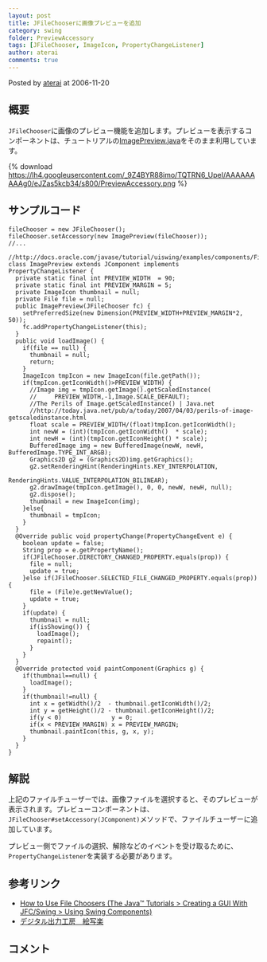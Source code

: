 ```yaml
---
layout: post
title: JFileChooserに画像プレビューを追加
category: swing
folder: PreviewAccessory
tags: [JFileChooser, ImageIcon, PropertyChangeListener]
author: aterai
comments: true
---
```


Posted by [aterai](http://terai.xrea.jp/aterai.html) at 2006-11-20

## 概要
`JFileChooser`に画像のプレビュー機能を追加します。プレビューを表示するコンポーネントは、チュートリアルの[ImagePreview.java](http://docs.oracle.com/javase/tutorial/uiswing/examples/components/FileChooserDemo2Project/src/components/ImagePreview.java)をそのまま利用しています。

{% download https://lh4.googleusercontent.com/_9Z4BYR88imo/TQTRN6_UpeI/AAAAAAAAAg0/eJZas5kcb34/s800/PreviewAccessory.png %}

## サンプルコード
<pre class="prettyprint"><code>fileChooser = new JFileChooser();
fileChooser.setAccessory(new ImagePreview(fileChooser));
//...

//http://docs.oracle.com/javase/tutorial/uiswing/examples/components/FileChooserDemo2Project/src/components/ImagePreview.java
class ImagePreview extends JComponent implements PropertyChangeListener {
  private static final int PREVIEW_WIDTH  = 90;
  private static final int PREVIEW_MARGIN = 5;
  private ImageIcon thumbnail = null;
  private File file = null;
  public ImagePreview(JFileChooser fc) {
    setPreferredSize(new Dimension(PREVIEW_WIDTH+PREVIEW_MARGIN*2, 50));
    fc.addPropertyChangeListener(this);
  }
  public void loadImage() {
    if(file == null) {
      thumbnail = null;
      return;
    }
    ImageIcon tmpIcon = new ImageIcon(file.getPath());
    if(tmpIcon.getIconWidth()&gt;PREVIEW_WIDTH) {
      //Image img = tmpIcon.getImage().getScaledInstance(
      //     PREVIEW_WIDTH,-1,Image.SCALE_DEFAULT);
      //The Perils of Image.getScaledInstance() | Java.net
      //http://today.java.net/pub/a/today/2007/04/03/perils-of-image-getscaledinstance.html
      float scale = PREVIEW_WIDTH/(float)tmpIcon.getIconWidth();
      int newW = (int)(tmpIcon.getIconWidth()  * scale);
      int newH = (int)(tmpIcon.getIconHeight() * scale);
      BufferedImage img = new BufferedImage(newW, newH, BufferedImage.TYPE_INT_ARGB);
      Graphics2D g2 = (Graphics2D)img.getGraphics();
      g2.setRenderingHint(RenderingHints.KEY_INTERPOLATION,
                          RenderingHints.VALUE_INTERPOLATION_BILINEAR);
      g2.drawImage(tmpIcon.getImage(), 0, 0, newW, newH, null);
      g2.dispose();
      thumbnail = new ImageIcon(img);
    }else{
      thumbnail = tmpIcon;
    }
  }
  @Override public void propertyChange(PropertyChangeEvent e) {
    boolean update = false;
    String prop = e.getPropertyName();
    if(JFileChooser.DIRECTORY_CHANGED_PROPERTY.equals(prop)) {
      file = null;
      update = true;
    }else if(JFileChooser.SELECTED_FILE_CHANGED_PROPERTY.equals(prop)) {
      file = (File)e.getNewValue();
      update = true;
    }
    if(update) {
      thumbnail = null;
      if(isShowing()) {
        loadImage();
        repaint();
      }
    }
  }
  @Override protected void paintComponent(Graphics g) {
    if(thumbnail==null) {
      loadImage();
    }
    if(thumbnail!=null) {
      int x = getWidth()/2  - thumbnail.getIconWidth()/2;
      int y = getHeight()/2 - thumbnail.getIconHeight()/2;
      if(y &lt; 0)              y = 0;
      if(x &lt; PREVIEW_MARGIN) x = PREVIEW_MARGIN;
      thumbnail.paintIcon(this, g, x, y);
    }
  }
}
</code></pre>

## 解説
上記のファイルチューザーでは、画像ファイルを選択すると、そのプレビューが表示されます。プレビューコンポーネントは、`JFileChooser#setAccessory(JComponent)`メソッドで、ファイルチューザーに追加しています。

プレビュー側でファイルの選択、解除などのイベントを受け取るために、`PropertyChangeListener`を実装する必要があります。

## 参考リンク
- [How to Use File Choosers (The Java™ Tutorials > Creating a GUI With JFC/Swing > Using Swing Components)](http://docs.oracle.com/javase/tutorial/uiswing/components/filechooser.html)
- [デジタル出力工房　絵写楽](http://www.bekkoame.ne.jp/~bootan/free2.html)

<!-- dummy comment line for breaking list -->

## コメント
